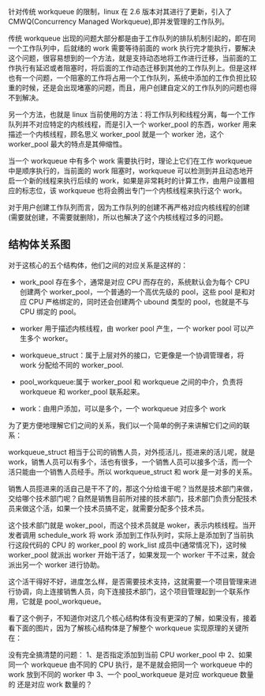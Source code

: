 针对传统 workqueue 的限制，linux 在 2.6 版本对其进行了更新，引入了 CMWQ(Concurrency Managed Workqueue),即并发管理的工作队列。  

传统 workqueue 出现的问题大部分都是由于工作队列的排队机制引起的，即在同一个工作队列中，后就绪的 work 需要等待前面的 work 执行完才能执行，要解决这个问题，很容易想到的一个方法，就是支持动态地将工作进行迁移，当前面的工作执行有延迟或者阻塞时，将后面的工作动态迁移到其他的工作队列上。但是这样也有一个问题，一个阻塞的工作将占用一个工作队列，系统中添加的工作负担比较重的时候，还是会出现堵塞的问题，而且，用户创建自定义的工作队列的问题也得不到解决。  

另一个方法，也就是 linux 当前使用的方法：将工作队列和线程分离，每一个工作队列并不对应特定的内核线程，而是引入一个 worker_pool 的东西，worker 用来描述一个内核线程，顾名思义 worker_pool 就是一个 worker 池，这个 worker_pool 最大的特点是其伸缩性。  

当一个 workqueue 中有多个 work 需要执行时，理论上它们在工作 workqueue 中是顺序执行的，当前面的 work 阻塞时，workqueue 可以检测到并且动态地开启一个新的线程来执行后续的 work，如果是非常耗时的计算工作，由用户设置相应的标志位，该 workqueue 也将会腾出专门一个内核线程来执行这个 work。  

对于用户创建工作队列而言，因为工作队列的创建不再严格对应内核线程的创建(需要就创建，不需要就删除)，所以也解决了这个内核线程过多的问题。  


## 结构体关系图
对于这核心的五个结构体，他们之间的对应关系是这样的：

* work_pool 存在多个，通常是对应 CPU 而存在的，系统默认会为每个 CPU 创建两个 worker_pool，一个普通的一个高优先级的 pool，这些 pool 是和对应 CPU 严格绑定的，同时还会创建两个 ubound 类型的 pool，也就是不与 CPU 绑定的 pool。

* worker 用于描述内核线程，由 worker pool 产生，一个 worker pool 可以产生多个 worker。

* workqueue_struct：属于上层对外的接口，它更像是一个协调管理者，将 work 分配给不同的 worker_pool.

* pool_workqueue:属于 worker_pool 和 workqueue 之间的中介，负责将 workqueue 和 worker_pool 联系起来。  

* work：由用户添加，可以是多个，一个 workqueue 对应多个 work


为了更方便地理解它们之间的关系，我们以一个简单的例子来讲解它们之间的联系：

workqueue_struct 相当于公司的销售人员，对外揽活儿，揽进来的活儿呢，就是 work，销售人员可以有多个，活也有很多，一个销售人员可以接多个活，而一个活只能由一个销售人员经手。所以 workqueue_struct  和 work 是一对多的关系。  

销售人员揽进来的活自己是干不了的，那这个分给谁干呢？当然是技术部门来做，交给哪个技术部门呢？自然是销售目前所对接的技术部门，技术部门负责分配技术员来做这个活，如果一个技术员搞不定，就需要分配多个技术员。   

这个技术部门就是 woker_pool，而这个技术员就是 woker，表示内核线程。当开发者调用 schedule_work 将 work 添加到工作队列时，实际上是添加到了当前执行这段代码的 CPU 的 worker_pool 的 work_list 成员中(通常情况下)，这时候 worker_pool 就派出 worker 开始干活了，如果发现一个 worker 干不过来，就会派出另一个 worker 进行协助。   

这个活干得好不好，进度怎么样，是否需要技术支持，这就需要一个项目管理来进行协调，向上连接销售人员，向下连接技术部门，这个项目管理起到一个联系作用，它就是 pool_workqueue。  


看了这个例子，不知道你对这几个核心结构体有没有更深的了解，如果没有，接着看下面的图片，因为了解核心结构体是了解整个 workqueue 实现原理的关键所在：


没有完全搞清楚的问题：
1、是否指定添加到当前 CPU worker_pool 中
2、如果同一个 workqueue 由不同的 CPU 执行，是不是就会把同一个 workqueue 中的 work 放到不同的 worker 中
3、一个 pool_workqueue 是对应 workqueue 数量的 还是对应 work 数量的？
 


```

```










